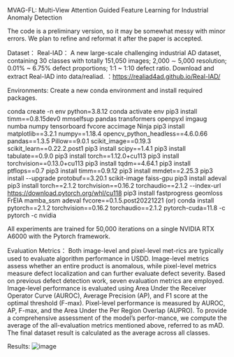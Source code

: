 MVAG-FL: Multi-View Attention Guided Feature Learning for Industrial Anomaly Detection

The code is a preliminary version, so it may be somewhat messy with minor errors. We plan to refine and reformat it after the paper is accepted.

Dataset：
Real-IAD： A new large-scale challenging industrial AD dataset, containing 30 classes with totally 151,050 images; 2,000 ∼ 5,000 resolution; 0.01% ~ 6.75% defect proportions; 1:1 ~ 1:10 defect ratio.
Download and extract Real-IAD into data/realiad.  ：https://realiad4ad.github.io/Real-IAD/


Environments:
Create a new conda environment and install required packages.

conda create -n env python=3.8.12
conda activate env
pip3 install timm==0.8.15dev0 mmselfsup pandas transformers openpyxl imgaug numba numpy tensorboard fvcore accimage Ninja
pip3 install matplotlib==3.2.1   numpy==1.18.4   opencv_python_headless==4.6.0.66   pandas==1.3.5   Pillow==9.0.1   scikit_image==0.19.3   scikit_learn==0.22.2.post1
pip3 install scipy==1.4.1
pip3 install tabulate==0.9.0
pip3 install torch==1.12.0+cu113
pip3 install torchvision==0.13.0+cu113
pip3 install tqdm==4.64.1
pip3 install ptflops==0.7
pip3 install timm==0.9.12
pip3 install mmdet==2.25.3
pip3 install --upgrade protobuf==3.20.1 scikit-image faiss-gpu
pip3 install adeval
pip3 install torch==2.1.2 torchvision==0.16.2 torchaudio==2.1.2 --index-url https://download.pytorch.org/whl/cu118
pip3 install fastprogress geomloss FrEIA mamba_ssm adeval fvcore==0.1.5.post20221221
(or) conda install pytorch==2.1.2 torchvision==0.16.2 torchaudio==2.1.2 pytorch-cuda=11.8 -c pytorch -c nvidia


All experiments are trained for 50,000 iterations on a single NVIDIA RTX A6000 with the Pytorch framework.


Evaluation Metrics： Both image-level and pixel-level met-rics are typically used to evaluate algorithm performance in USDD. Image-level metrics assess whether an entire product is anomalous, while pixel-level metrics measure defect localization and can further evaluate defect severity. Based on previous defect detection work, seven evaluation metrics are employed. Image-level performance is evaluated using Area Under the Receiver Operator Curve (AUROC), Average Precision (AP), and F1 score at the optimal threshold (F-max). Pixel-level performance is measured by AUROC, AP, F-max, and the Area Under the Per Region Overlap (AUPRO). To provide a comprehensive assessment of the model’s perfor-mance, we compute the average of the all-evaluation metrics mentioned above, referred to as mAD. The final dataset result is calculated as the average across all classes.


Results:
![image](https://github.com/user-attachments/assets/3c137abd-628e-42a3-a609-e779d7092476)
